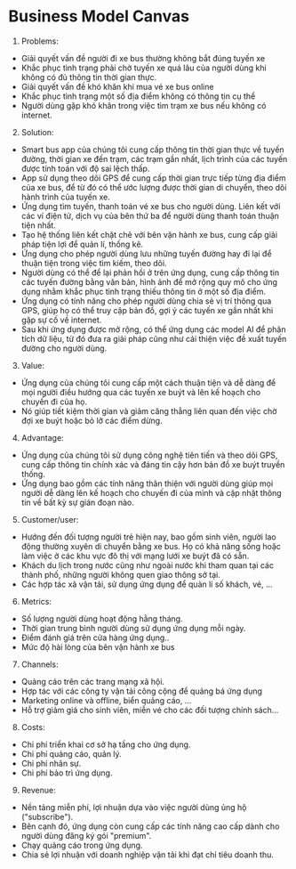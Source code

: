 # Business Model Canvas


1. Problems:

- Giải quyết vấn đề người đi xe bus thường không bắt đúng tuyến xe
- Khắc phục tình trạng phải chờ tuyến xe quá lâu của người dùng khi không có đủ thông tin thời gian thực.
- Giải quyết vấn đề khó khăn khi mua vé xe bus online
- Khắc phục tình trạng một số địa điểm không có thông tin cụ thể
- Người dùng gặp khó khăn trong việc tìm trạm xe bus nếu không có internet.

2. Solution:
- Smart bus app của chúng tôi cung cấp thông tin thời gian thực về tuyến đường, thời gian xe đến trạm, các trạm gần nhất, lịch trình của các tuyến được tính toán với độ sai lệch thấp.
- App sử dụng theo dõi GPS để cung cấp thời gian trực tiếp từng địa điểm của xe bus, để từ đó có thể ước lượng được thời gian di chuyển, theo dõi hành trình của tuyến xe.  
- Ứng dụng tìm tuyến, thanh toán vé xe bus cho người dùng. Liên kết với các ví điện tử, dịch vụ của bên thứ ba để người dùng thanh toán thuận tiện nhất.
- Tạo hệ thống liên kết chặt chẽ với bên vận hành xe bus, cung cấp giải pháp tiện lợi để quản lí, thống kê.
- Ứng dụng cho phép người dùng lưu những tuyến đường hay đi lại để thuận tiện trong việc tìm kiếm, theo dõi.
- Người dùng có thể để lại phản hồi ở trên ứng dụng, cung cấp thông tin các tuyến đường bằng văn bản, hình ảnh để mở rộng quy mô cho ứng dụng nhằm khắc phục tình trạng thiếu thông tin ở một số địa điểm.
- Ứng dụng có tính năng cho phép người dùng chia sẻ vị trí thông qua GPS, giúp họ có thể truy cập bản đồ, gợi ý các tuyến xe gần nhất khi gặp sự cố về internet.
- Sau khi ứng dụng được mở rộng, có thể ứng dụng các model AI để phân tích dữ liệu, từ đó đưa ra giải pháp cũng như cải thiện việc đề xuất tuyến đường cho người dùng.

3. Value:
- Ứng dụng của chúng tôi cung cấp một cách thuận tiện và dễ dàng để mọi người điều hướng qua các tuyến xe buýt và lên kế hoạch cho chuyến đi của họ.
- Nó giúp tiết kiệm thời gian và giảm căng thẳng liên quan đến việc chờ đợi xe buýt hoặc bỏ lỡ các điểm dừng.

4. Advantage:
- Ứng dụng của chúng tôi sử dụng công nghệ tiên tiến và theo dõi GPS, cung cấp thông tin chính xác và đáng tin cậy hơn bản đồ xe buýt truyền thống.
- Ứng dụng bao gồm các tính năng thân thiện với người dùng giúp mọi người dễ dàng lên kế hoạch cho chuyến đi của mình và cập nhật thông tin về bất kỳ sự gián đoạn nào.

5. Customer/user:

- Hướng đến đối tượng người trẻ hiện nay, bao gồm sinh viên, người lao động thường xuyên di chuyển bằng xe bus. Họ có khả năng sống hoặc làm việc ở các khu vực đô thị với mạng lưới xe buýt đã có sẵn.
- Khách du lịch trong nước cũng như ngoài nước khi tham quan tại các thành phố, những người không quen giao thông sở tại.
- Các hợp tác xã vận tải, sử dụng ứng dụng để quản lí số khách, vé, ...

6. Metrics:
- Số lượng người dùng hoạt động hằng tháng.
- Thời gian trung bình người dùng sử dụng ứng dụng mỗi ngày.
- Điểm đánh giá trên cửa hàng ứng dụng..
- Mức độ hài lòng của bên vận hành xe bus


7. Channels:
- Quảng cáo trên các trang mạng xã hội.
- Hợp tác với các công ty vận tải công cộng để quảng bá ứng dụng
- Marketing online và offline, biển quảng cáo, ...
- Hỗ trợ giảm giá cho sinh viên, miễn vé cho các đối tượng chính sách...

8. Costs:
- Chi phí triển khai cơ sở hạ tầng cho ứng dụng.
- Chi phí quảng cáo, quản lý.
- Chi phí nhân sự.
- Chi phí bảo trì ứng dụng.

9. Revenue:
- Nền tảng miễn phí, lợi nhuận dựa vào việc người dùng ủng hộ ("subscribe"). 
- Bên cạnh đó, ứng dụng còn cung cấp các tính năng cao cấp dành cho người dùng đăng ký gói "premium".
- Chạy quảng cáo trong ứng dụng.
- Chia sẻ lợi nhuận với doanh nghiệp vận tải khi đạt chỉ tiêu doanh thu.
